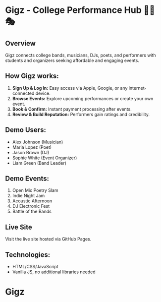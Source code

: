 # Gigz - College Performance Hub 🎸🎤🎭

## Overview
Gigz connects college bands, musicians, DJs, poets, and performers with students and organizers seeking affordable and engaging events.

## How Gigz works:
1. **Sign Up & Log In:** Easy access via Apple, Google, or any internet-connected device.
2. **Browse Events:** Explore upcoming performances or create your own event.
3. **Book & Confirm:** Instant payment processing after events.
4. **Review & Build Reputation:** Performers gain ratings and credibility.

## Demo Users:
- Alex Johnson (Musician)
- Maria Lopez (Poet)
- Jason Brown (DJ)
- Sophie White (Event Organizer)
- Liam Green (Band Leader)

## Demo Events:
1. Open Mic Poetry Slam
2. Indie Night Jam
3. Acoustic Afternoon
4. DJ Electronic Fest
5. Battle of the Bands

## Live Site
Visit the live site hosted via GitHub Pages.

## Technologies:
- HTML/CSS/JavaScript
- Vanilla JS, no additional libraries needed
# Gigz
